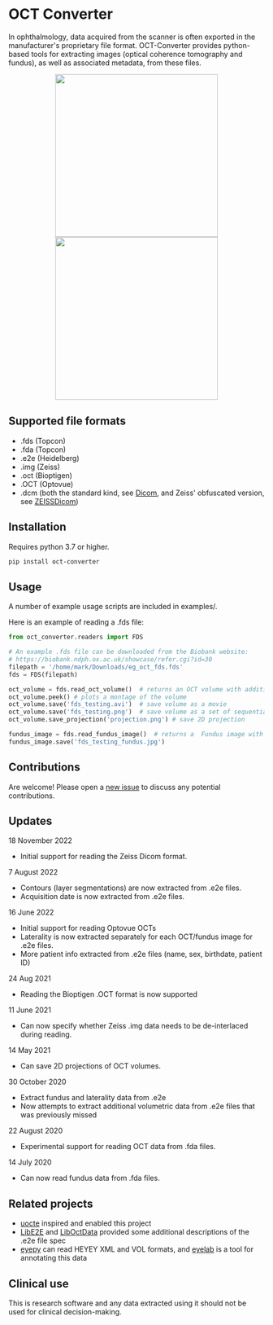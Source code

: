 


# OCT Converter #
In ophthalmology, data acquired from the scanner is often exported in the manufacturer's proprietary file format. OCT-Converter provides python-based tools for extracting images (optical coherence tomography and fundus), as well as associated metadata, from these files.

<p align="center">
    <img width="320" height="320" src="https://user-images.githubusercontent.com/7947315/202814956-6e7e6702-82f4-4250-8625-ec23c1727e4f.jpg">
    <img width="320" height="320" src="https://user-images.githubusercontent.com/7947315/202814575-9f18b7ca-3028-4d23-9b82-015995c44eab.gif">
</p>

## Supported file formats
* .fds (Topcon)
* .fda (Topcon)
* .e2e (Heidelberg)
* .img (Zeiss)
* .oct (Bioptigen)
* .OCT (Optovue)
* .dcm (both the standard kind, see [Dicom](oct_converter/readers/dicom.py), and Zeiss' obfuscated version, see [ZEISSDicom](oct_converter/readers/zeissdicom.py))

## Installation
Requires python 3.7 or higher.

```bash
pip install oct-converter
```


## Usage
A number of example usage scripts are included in examples/.

Here is an example of reading a .fds file:

```python
from oct_converter.readers import FDS

# An example .fds file can be downloaded from the Biobank website:
# https://biobank.ndph.ox.ac.uk/showcase/refer.cgi?id=30
filepath = '/home/mark/Downloads/eg_oct_fds.fds'
fds = FDS(filepath)

oct_volume = fds.read_oct_volume()  # returns an OCT volume with additional metadata if available
oct_volume.peek() # plots a montage of the volume
oct_volume.save('fds_testing.avi')  # save volume as a movie
oct_volume.save('fds_testing.png')  # save volume as a set of sequential images, fds_testing_[1...N].png
oct_volume.save_projection('projection.png') # save 2D projection

fundus_image = fds.read_fundus_image()  # returns a  Fundus image with additional metadata if available
fundus_image.save('fds_testing_fundus.jpg')
```

## Contributions
Are welcome! Please open a [new issue](https://github.com/marksgraham/OCT-Converter/issues/new) to discuss any potential contributions.

## Updates
18 November 2022
- Initial support for reading the Zeiss Dicom format.

7 August 2022
- Contours (layer segmentations) are now extracted from .e2e files.
- Acquisition date is now extracted from .e2e files.

16 June 2022
- Initial support for reading Optovue OCTs
- Laterality is now extracted separately for each OCT/fundus image for .e2e files.
- More patient info extracted from .e2e files (name, sex, birthdate, patient ID)

24 Aug 2021
- Reading the Bioptigen .OCT format is now supported

11 June 2021
- Can now specify whether Zeiss .img data needs to be de-interlaced during reading.

14 May 2021
- Can save 2D projections of OCT volumes.

30 October 2020
- Extract fundus and laterality data from .e2e
- Now attempts to extract additional volumetric data from .e2e files that was previously missed

22 August 2020
- Experimental support for reading OCT data from .fda files.

14 July 2020
- Can now read fundus data from .fda files.

## Related projects
- [uocte](https://bitbucket.org/uocte/uocte/wiki/Home) inspired and enabled this project
- [LibE2E](https://github.com/neurodial/LibE2E) and [LibOctData](https://github.com/neurodial/LibOctData) provided some additional descriptions of the .e2e file spec
- [eyepy](https://github.com/MedVisBonn/eyepy) can read HEYEY XML and VOL formats, and [eyelab](https://github.com/MedVisBonn/eyelab) is a tool for annotating this data

## Clinical use
This is research software and any data extracted using it should not be used for clinical decision-making.
